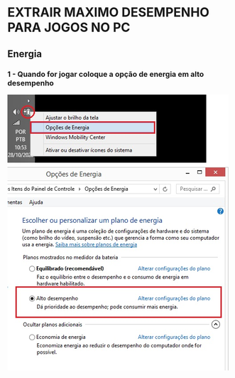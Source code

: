 # EXTRAIR MAXIMO DESEMPENHO PARA JOGOS NO PC

## Energia

### 1 - Quando for jogar coloque a opção de energia em alto desempenho

<img src="alto desempenho.jpg">
